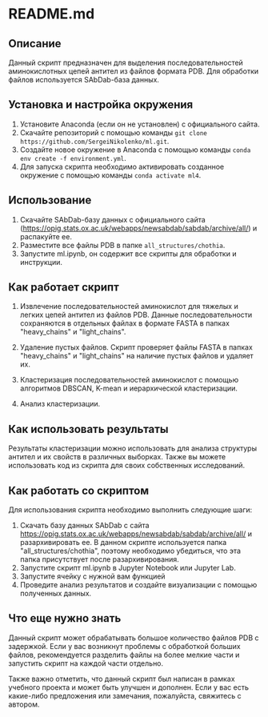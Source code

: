 # README.md

## Описание
Данный скрипт предназначен для выделения последовательностей аминокислотных цепей антител из файлов формата PDB. Для обработки файлов используется SAbDab-база данных.

## Установка и настройка окружения
1. Установите Anaconda (если он не установлен) с официального сайта.
2. Скачайте репозиторий с помощью команды `git clone https://github.com/SergeiNikolenko/ml.git`. 
3. Создайте новое окружение в Anaconda с помощью команды `conda env create -f environment.yml`.
4. Для запуска скрипта необходимо активировать созданное окружение с помощью команды `conda activate ml4`.

## Использование
1. Скачайте SAbDab-базу данных с официального сайта (https://opig.stats.ox.ac.uk/webapps/newsabdab/sabdab/archive/all/) и распакуйте ее.
2. Разместите все файлы PDB в папке `all_structures/chothia`.
3. Запустите ml.ipynb, он содержит все скрипты для обработки и инструкции.

## Как работает скрипт

1. Извлечение последовательностей аминокислот для тяжелых и легких цепей антител из файлов PDB. Данные последовательности сохраняются в отдельных файлах в формате FASTA в папках "heavy_chains" и "light_chains".

2. Удаление пустых файлов. Скрипт проверяет файлы FASTA в папках "heavy_chains" и "light_chains" на наличие пустых файлов и удаляет их.

3. Кластеризация последовательностей аминокислот с помощью алгоритмов DBSCAN, K-mean и иерархической кластеризации.

4. Анализ кластеризации.

## Как использовать результаты

Результаты кластеризации можно использовать для анализа структуры антител и их свойств в различных выборках. Также вы можете использовать код из скрипта для своих собственных исследований. 

## Как работать со скриптом

Для использования скрипта необходимо выполнить следующие шаги:

1. Скачать базу данных SAbDab с сайта https://opig.stats.ox.ac.uk/webapps/newsabdab/sabdab/archive/all/ и разархивировать ее. В данном скрипте используется папка "all_structures/chothia", поэтому необходимо убедиться, что эта папка присутствует после разархивирования.
2. Запустите скрипт ml.ipynb в Jupyter Notebook или Jupyter Lab.
3. Запустите ячейку с нужной вам функцией
4. Проведите анализ результатов и создайте визуализации с помощью полученных данных.


## Что еще нужно знать

Данный скрипт может обрабатывать большое количество файлов PDB с задержкой. Если у вас возникнут проблемы с обработкой больших файлов, рекомендуется разделить файлы на более мелкие части и запустить скрипт на каждой части отдельно.

Также важно отметить, что данный скрипт был написан в рамках учебного проекта и может быть улучшен и дополнен. Если у вас есть какие-либо предложения или замечания, пожалуйста, свяжитесь с автором.
